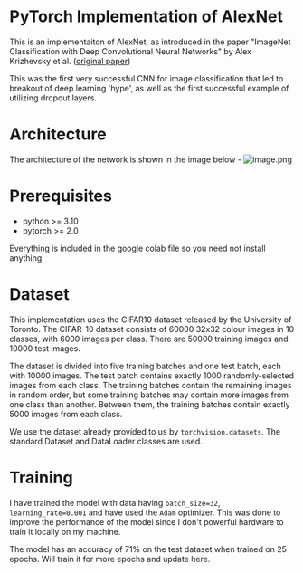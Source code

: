# PyTorch Implementation of AlexNet
This is an implementaiton of AlexNet, as introduced in the paper "ImageNet Classification with Deep Convolutional Neural Networks" by Alex Krizhevsky et al. ([original paper](https://proceedings.neurips.cc/paper_files/paper/2012/file/c399862d3b9d6b76c8436e924a68c45b-Paper.pdf))

This was the first very successful CNN for image classification that led to breakout of deep learning 'hype', as well as the first successful example of utilizing dropout layers.

# Architecture
The architecture of the network is shown in the image below -
![image.png](https://raw.github.com/suryansh-sinha/AlexNet-CIFAR10/main/images/ArchitectureDiagram.png)

# Prerequisites
- python >= 3.10
- pytorch >= 2.0
  
Everything is included in the google colab file so you need not install anything.

# Dataset
This implementation uses the CIFAR10 dataset released by the University of Toronto. The CIFAR-10 dataset consists of 60000 32x32 colour images in 10 classes, with 6000 images per class. There are 50000 training images and 10000 test images.

The dataset is divided into five training batches and one test batch, each with 10000 images. The test batch contains exactly 1000 randomly-selected images from each class. The training batches contain the remaining images in random order, but some training batches may contain more images from one class than another. Between them, the training batches contain exactly 5000 images from each class.

We use the dataset already provided to us by `torchvision.datasets`. The standard Dataset and DataLoader classes are used.

# Training
I have trained the model with data having `batch_size=32`, `learning_rate=0.001` and have used the `Adam` optimizer. This was done to improve the performance of the model since I don't powerful hardware to train it locally on my machine.

The model has an accuracy of 71% on the test dataset when trained on 25 epochs. Will train it for more epochs and update here.

